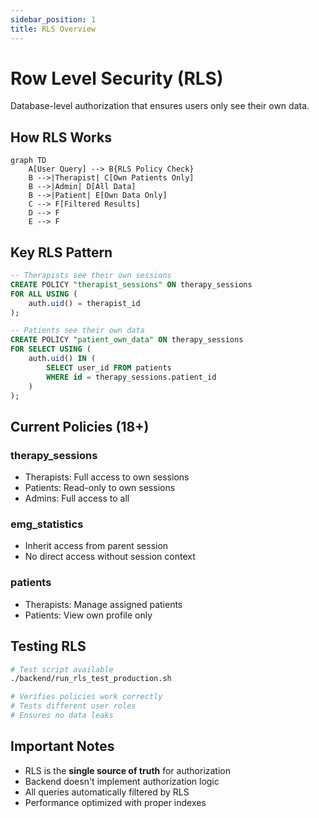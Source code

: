 ```yaml
---
sidebar_position: 1
title: RLS Overview
---
```


# Row Level Security (RLS)

Database-level authorization that ensures users only see their own data.

## How RLS Works

```mermaid
graph TD
    A[User Query] --> B{RLS Policy Check}
    B -->|Therapist| C[Own Patients Only]
    B -->|Admin| D[All Data]
    B -->|Patient| E[Own Data Only]
    C --> F[Filtered Results]
    D --> F
    E --> F
```

## Key RLS Pattern

```sql
-- Therapists see their own sessions
CREATE POLICY "therapist_sessions" ON therapy_sessions
FOR ALL USING (
    auth.uid() = therapist_id
);

-- Patients see their own data
CREATE POLICY "patient_own_data" ON therapy_sessions
FOR SELECT USING (
    auth.uid() IN (
        SELECT user_id FROM patients 
        WHERE id = therapy_sessions.patient_id
    )
);
```

## Current Policies (18+)

### therapy_sessions
- Therapists: Full access to own sessions
- Patients: Read-only to own sessions
- Admins: Full access to all

### emg_statistics
- Inherit access from parent session
- No direct access without session context

### patients
- Therapists: Manage assigned patients
- Patients: View own profile only

## Testing RLS

```bash
# Test script available
./backend/run_rls_test_production.sh

# Verifies policies work correctly
# Tests different user roles
# Ensures no data leaks
```

## Important Notes

- RLS is the **single source of truth** for authorization
- Backend doesn't implement authorization logic
- All queries automatically filtered by RLS
- Performance optimized with proper indexes